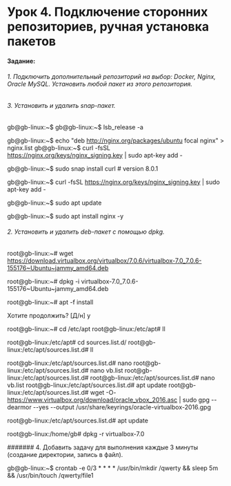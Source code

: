 # Урок 4. Подключение сторонних репозиториев, ручная установка пакетов
#### Задание:
###### 1. Подключить дополнительный репозиторий на выбор: Docker, Nginx, Oracle MySQL. Установить любой пакет из этого репозитория.
###### 3. Установить и удалить snap-пакет.

gb@gb-linux:~$
gb@gb-linux:~$ lsb_release -a

gb@gb-linux:~$ echo "deb http://nginx.org/packages/ubuntu focal nginx" > nginx.list
gb@gb-linux:~$ curl -fsSL https://nginx.org/keys/nginx_signing.key | sudo apt-key add -

gb@gb-linux:~$ sudo snap install curl # version 8.0.1

gb@gb-linux:~$ curl -fsSL https://nginx.org/keys/nginx_signing.key | sudo apt-key add -

gb@gb-linux:~$ sudo apt update

gb@gb-linux:~$ sudo apt install nginx -y


###### 2. Установить и удалить deb-пакет с помощью dpkg.
root@gb-linux:~# wget https://download.virtualbox.org/virtualbox/7.0.6/virtualbox-7.0_7.0.6-155176~Ubuntu~jammy_amd64.deb


root@gb-linux:~# dpkg -i virtualbox-7.0_7.0.6-155176~Ubuntu~jammy_amd64.deb

root@gb-linux:~# apt -f install

Хотите продолжить? [Д/н] y

root@gb-linux:~# cd /etc/apt
root@gb-linux:/etc/apt# ll

root@gb-linux:/etc/apt# cd sources.list.d/
root@gb-linux:/etc/apt/sources.list.d# ll

root@gb-linux:/etc/apt/sources.list.d# nano
root@gb-linux:/etc/apt/sources.list.d# nano vb.list
root@gb-linux:/etc/apt/sources.list.d# root@gb-linux:/etc/apt/sources.list.d# nano vb.list
root@gb-linux:/etc/apt/sources.list.d# apt update
root@gb-linux:/etc/apt/sources.list.d# wget -O- https://www.virtualbox.org/download/oracle_vbox_2016.asc | sudo gpg --dearmor --yes --output /usr/share/keyrings/oracle-virtualbox-2016.gpg

root@gb-linux:/etc/apt/sources.list.d# apt update

root@gb-linux:/home/gb# dpkg -r virtualbox-7.0



####### 4. Добавить задачу для выполнения каждые 3 минуты (создание директории, запись в файл).

gb@gb-linux:~$ crontab -e
0/3 * * * * /usr/bin/mkdir /qwerty && sleep 5m && /usr/bin/touch /qwerty/file1
